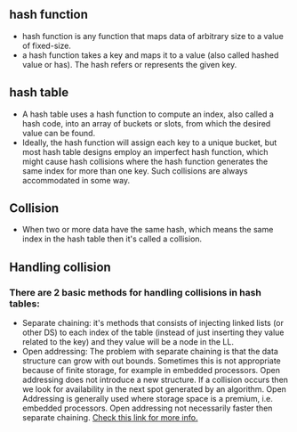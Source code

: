 ## hash function
* hash function is any function that maps data of arbitrary size to a value of fixed-size.
* a hash function takes a key and maps it to a value (also called hashed value or has). The hash refers or represents the given key.

## hash table
* A hash table uses a hash function to compute an index, also called a hash code, into an array of buckets or slots, from which the desired value can be found.
* Ideally, the hash function will assign each key to a unique bucket, but most hash table designs employ an imperfect hash function, which might cause hash collisions where the hash function generates the same index for more than one key. Such collisions are always accommodated in some way.

## Collision
* When two or more data have the same hash, which means the same index in the hash table then it's called a collision.

## Handling collision
### There are 2 basic methods for handling collisions in hash tables:
* Separate chaining: it's methods that consists of injecting linked lists (or other DS) to each index of the table (instead of just inserting they value related to the key) and they value will be a node in the LL.
* Open addressing: The problem with separate chaining is that the data structure can grow with out bounds.  Sometimes this is not appropriate because of finite storage, for example in embedded processors. Open addressing does not introduce a new structure.  If a collision occurs then we look for availability in the next spot generated by an algorithm. Open Addressing is generally used where storage space is a premium, i.e. embedded processors. Open addressing not necessarily faster then separate chaining.
[Check this link for more info.](http://www.csl.mtu.edu/cs2321/www/newLectures/17_Hash_Tables_Collisions.html)
 